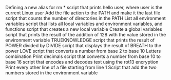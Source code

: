 Defining a new alias for rm *
script that prints hello user, where user is the current Linux user
Add the file action to the PATH and make it the last file
script that counts the number of directories in the PATH
List all environment variables
script that lists all local variables and environment variables, and functions
script that creates a new local variable
Create a global variables
script that prints the result of the addition of 128 with the value stored in the environment variable TRUEKNOWLEDGE
script that prints the result of POWER divided by DIVIDE
script that displays the result of BREATH to the power LOVE
script that converts a number from base 2 to base 10
Letters combination
Print decimals
script that converts a number from base 10 to base 16
script that encodes and decodes text using the rot13 encryption
Print every other line of a file starting from line 1
Script that add the two numbers stored in the environment variable
